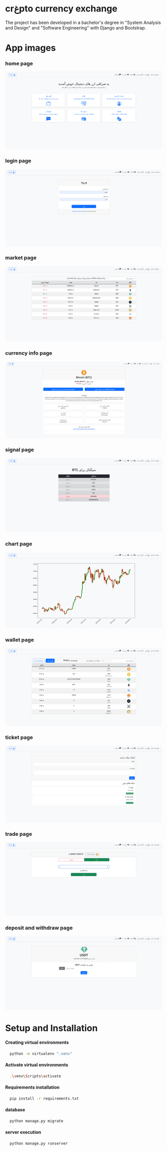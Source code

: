 # crغpto currency exchange
The project has been developed in a bachelor's degree in "System Analysis and Design" and "Software Engineering" with Django and Bootstrap.


# App images

### home page
<img src="app_image/home.png"/>

### login page
<img src="app_image/login.png"/>

### market page
<img src="app_image/market.png"/>

### currency info page
<img src="app_image/currency_info.png"/>

### signal page
<img src="app_image/signal.png"/>

### chart page
<img src="app_image/chart.png"/>

### wallet page
<img src="app_image/wallet.png"/>

### ticket page
<img src="app_image/ticket.png"/>

### trade page
<img src="app_image/trade.png"/>

### deposit and withdraw page
<img src="app_image/withdraw.png"/>


# Setup and Installation
#### Creating virtual environments
```bash
  python -m virtualenv ".venv"
```
#### Activate virtual environments
```bash
  .\venv\Scripts\activate  
```
#### Requirements installation 
```bash
  pip install -r requirements.txt
```
#### database
```bash
  python manage.py migrate
```
#### server execution
```bash
  python manage.py runserver
```
